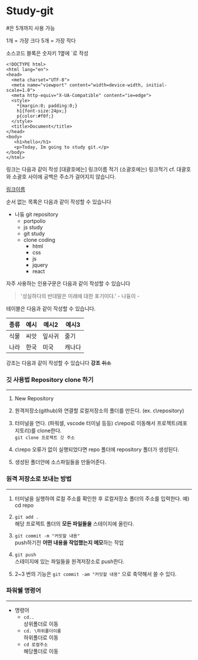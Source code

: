 # Study-git


#은 5개까지 사용 가능

1개 = 가장 크다
5개 = 가장 작다

소스코드 블록은 숫자키 1옆에 `로 작성


````
<!DOCTYPE html>
<html lang="en">
<head>
  <meta charset="UTF-8">
  <meta name="viewport" content="width=device-width, initial-scale=1.0">
  <meta http-equiv="X-UA-Compatible" content="ie=edge">
  <style>
    *{margin:0; padding:0;}
    h1{font-size:24px;}
    p{color:#f0f;}
  </style>
  <title>Document</title>
</head>
<body>
   <h1>hello</h1>
   <p>Today, Im going to study git.</p>
</body>
</html>
````

링크는 다음과 같이 작성
[대괄호에는] 링크이름 적기
(소괄호에는) 링크적기
cf. 대괄호와 소괄호 사이에 공백은 주소가 걸어지지 않습니다.

[링크이름](https://github.com/nadyungkr)


순서 없는 목록은 다음과 같이 작성할 수 있습니다

* 나듕 git repository
  * portpolio
  * js study
  * git study
  * clone coding
    * html
    * css
    * js
    * jquery
    * react
    
 자주 사용하는 인용구문은 다음과 같이 작성할 수 있습니다
 
 > '성실하다의 반대말은 미래에 대한 포기이다.' - 나듕이 -
 
 테이블은 다음과 같이 작성할 수 있습니다.
 
 종류|예시|예시2|예시3
 |---|---|---|---|
 식물|씨앗|잎사귀|줄기
 나라|한국|미국|캐나다
 
 강조는 다음과 같이 작성할 수 있습니다
 **강조** ~~취소~~
 
 
 ### 깃 사용법 Repository clone 하기
---

1. New Repository

2. 원격저장소(github)와 연결할 로컬저장소의 폴더를 만든다. (ex. c\repository)

3. 터미널을 연다. (파워셀, vscode 터미널 등등) c\repo로 이동해서 프로젝트(레포지토리)를 clone한다.  
<code>git clone 프로젝트 깃 주소</code>

4. c\repo 오류가 없이 실행되었다면 repo 폴더에 repository 폴더가 생성된다.

5. 생성된 폴더안에 소스파일들을 만들어준다.

### 원격 저장소로 보내는 방법
---

1. 터미널을 실행하여 로컬 주소를 확인한 후 로컬저장소 폴더의 주소를 입력한다. 예) cd repo

2. <code>git add . </code>  
해당 프로젝트 폴더의 **모든 파일들을** 스테이지에 올린다.

3. <code>git commit -m "커밋할 내용" </code>  
push하기전 **어떤 내용을 작업했는지 메모**하는 작업

4. <code>git push </code>  
스테이지에 있는 파일들을 원격저장소로 push한다.

5. 2~3 번의 기능은 <code>git commit -am "커밋할 내용"</code> 으로 축약해서 쓸 수 있다.


### 파워쉘 명령어
---

* 명령어
  * <code>cd..    </code>  
  상위폴더로 이동
  * <code>cd. \하위폴더이름 </code>  
  하위폴더로 이동
  * <code>cd 로컬주소   </code>  
  해당폴더로 이동


